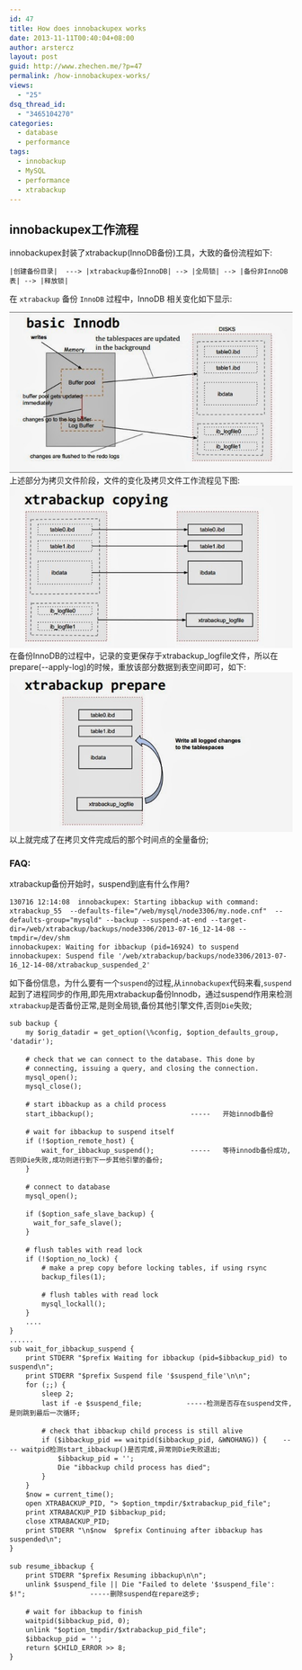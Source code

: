 ```yaml
---
id: 47
title: How does innobackupex works
date: 2013-11-11T00:40:04+08:00
author: arstercz
layout: post
guid: http://www.zhechen.me/?p=47
permalink: /how-innobackupex-works/
views:
  - "25"
dsq_thread_id:
  - "3465104270"
categories:
  - database
  - performance
tags:
  - innobackup
  - MySQL
  - performance
  - xtrabackup
---
```

## innobackupex工作流程

innobackupex封装了xtrabackup(InnoDB备份)工具，大致的备份流程如下:
```
|创建备份目录|  ---> |xtrabackup备份InnoDB| --> |全局锁| --> |备份非InnoDB表| --> |释放锁|
```
在 `xtrabackup` 备份 `InnoDB` 过程中，InnoDB 相关变化如下显示:

![备份过程](images/articles/201405/xtrabackup_1.jpg)
上述部分为拷贝文件阶段，文件的变化及拷贝文件工作流程见下图:
![拷文件流程](images/articles/201405/xtrabackup_2.jpg)
在备份InnoDB的过程中，记录的变更保存于xtrabackup_logfile文件，所以在prepare(--apply-log)的时候，重放该部分数据到表空间即可，如下:
![重放过程](images/articles/201405/xtrabackup_3.jpg)
以上就完成了在拷贝文件完成后的那个时间点的全量备份;

### FAQ:

xtrabackup备份开始时，suspend到底有什么作用?
```
130716 12:14:08  innobackupex: Starting ibbackup with command: xtrabackup_55  --defaults-file="/web/mysql/node3306/my.node.cnf"  --defaults-group="mysqld" --backup --suspend-at-end --target-dir=/web/xtrabackup/backups/node3306/2013-07-16_12-14-08 --tmpdir=/dev/shm
innobackupex: Waiting for ibbackup (pid=16924) to suspend
innobackupex: Suspend file '/web/xtrabackup/backups/node3306/2013-07-16_12-14-08/xtrabackup_suspended_2'
```
如下备份信息，为什么要有一个`suspend`的过程,从`innobackupex`代码来看,`suspend`起到了进程同步的作用,即先用xtrabackup备份Innodb，通过suspend作用来检测`xtrabackup`是否备份正常,是则全局锁,备份其他引擎文件,否则`Die`失败;
```
sub backup {
    my $orig_datadir = get_option(\%config, $option_defaults_group, 'datadir');

    # check that we can connect to the database. This done by
    # connecting, issuing a query, and closing the connection.
    mysql_open();
    mysql_close();

    # start ibbackup as a child process
    start_ibbackup();                        -----   开始innodb备份

    # wait for ibbackup to suspend itself
    if (!$option_remote_host) {
        wait_for_ibbackup_suspend();         -----   等待innodb备份成功,否则Die失败,成功则进行到下一步其他引擎的备份;
    }

    # connect to database
    mysql_open();

    if ($option_safe_slave_backup) {
      wait_for_safe_slave();
    }

    # flush tables with read lock
    if (!$option_no_lock) {
        # make a prep copy before locking tables, if using rsync
        backup_files(1);

        # flush tables with read lock
        mysql_lockall();
    }
    ....
}
......
sub wait_for_ibbackup_suspend {
    print STDERR "$prefix Waiting for ibbackup (pid=$ibbackup_pid) to suspend\n";
    print STDERR "$prefix Suspend file '$suspend_file'\n\n";
    for (;;) {
        sleep 2;
        last if -e $suspend_file;           -----检测是否存在suspend文件, 是则跳到最后一次循环;

        # check that ibbackup child process is still alive
        if ($ibbackup_pid == waitpid($ibbackup_pid, &WNOHANG)) {    ---- waitpid检测start_ibbackup()是否完成,异常则Die失败退出;
            $ibbackup_pid = '';
            Die "ibbackup child process has died";
        }
    }
    $now = current_time();
    open XTRABACKUP_PID, "> $option_tmpdir/$xtrabackup_pid_file";
    print XTRABACKUP_PID $ibbackup_pid;
    close XTRABACKUP_PID;
    print STDERR "\n$now  $prefix Continuing after ibbackup has suspended\n";
}

sub resume_ibbackup {
    print STDERR "$prefix Resuming ibbackup\n\n";         
    unlink $suspend_file || Die "Failed to delete '$suspend_file': $!";                -----删除suspend在repare这步;

    # wait for ibbackup to finish
    waitpid($ibbackup_pid, 0);
    unlink "$option_tmpdir/$xtrabackup_pid_file"; 
    $ibbackup_pid = '';
    return $CHILD_ERROR >> 8;
}
```
